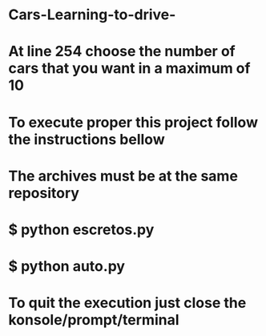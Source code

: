 # Cars-Learning-to-drive-

# At line 254 choose the number of cars that you want in a maximum of 10
# To execute proper this project follow the instructions bellow
# The archives must be at the same repository
# $ python escretos.py
# $ python auto.py   
# To quit the execution just close the konsole/prompt/terminal

